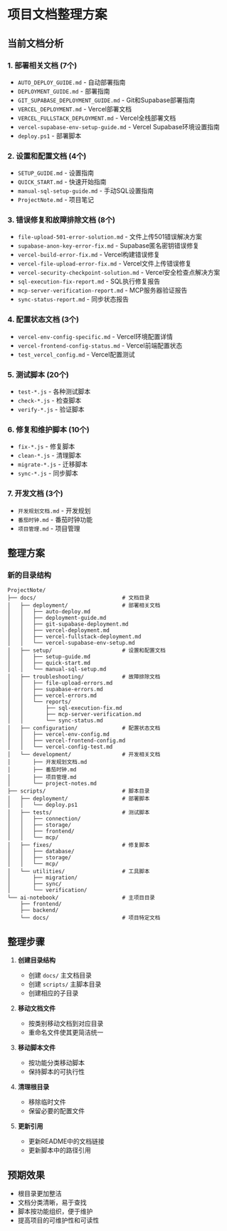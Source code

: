 # 项目文档整理方案

## 当前文档分析

### 1. 部署相关文档 (7个)
- `AUTO_DEPLOY_GUIDE.md` - 自动部署指南
- `DEPLOYMENT_GUIDE.md` - 部署指南
- `GIT_SUPABASE_DEPLOYMENT_GUIDE.md` - Git和Supabase部署指南
- `VERCEL_DEPLOYMENT.md` - Vercel部署文档
- `VERCEL_FULLSTACK_DEPLOYMENT.md` - Vercel全栈部署文档
- `vercel-supabase-env-setup-guide.md` - Vercel Supabase环境设置指南
- `deploy.ps1` - 部署脚本

### 2. 设置和配置文档 (4个)
- `SETUP_GUIDE.md` - 设置指南
- `QUICK_START.md` - 快速开始指南
- `manual-sql-setup-guide.md` - 手动SQL设置指南
- `ProjectNote.md` - 项目笔记

### 3. 错误修复和故障排除文档 (8个)
- `file-upload-501-error-solution.md` - 文件上传501错误解决方案
- `supabase-anon-key-error-fix.md` - Supabase匿名密钥错误修复
- `vercel-build-error-fix.md` - Vercel构建错误修复
- `vercel-file-upload-error-fix.md` - Vercel文件上传错误修复
- `vercel-security-checkpoint-solution.md` - Vercel安全检查点解决方案
- `sql-execution-fix-report.md` - SQL执行修复报告
- `mcp-server-verification-report.md` - MCP服务器验证报告
- `sync-status-report.md` - 同步状态报告

### 4. 配置状态文档 (3个)
- `vercel-env-config-specific.md` - Vercel环境配置详情
- `vercel-frontend-config-status.md` - Vercel前端配置状态
- `test_vercel_config.md` - Vercel配置测试

### 5. 测试脚本 (20个)
- `test-*.js` - 各种测试脚本
- `check-*.js` - 检查脚本
- `verify-*.js` - 验证脚本

### 6. 修复和维护脚本 (10个)
- `fix-*.js` - 修复脚本
- `clean-*.js` - 清理脚本
- `migrate-*.js` - 迁移脚本
- `sync-*.js` - 同步脚本

### 7. 开发文档 (3个)
- `开发规划文档.md` - 开发规划
- `番茄时钟.md` - 番茄时钟功能
- `项目管理.md` - 项目管理

## 整理方案

### 新的目录结构

```
ProjectNote/
├── docs/                           # 文档目录
│   ├── deployment/                 # 部署相关文档
│   │   ├── auto-deploy.md
│   │   ├── deployment-guide.md
│   │   ├── git-supabase-deployment.md
│   │   ├── vercel-deployment.md
│   │   ├── vercel-fullstack-deployment.md
│   │   └── vercel-supabase-env-setup.md
│   ├── setup/                      # 设置和配置文档
│   │   ├── setup-guide.md
│   │   ├── quick-start.md
│   │   └── manual-sql-setup.md
│   ├── troubleshooting/            # 故障排除文档
│   │   ├── file-upload-errors.md
│   │   ├── supabase-errors.md
│   │   ├── vercel-errors.md
│   │   └── reports/
│   │       ├── sql-execution-fix.md
│   │       ├── mcp-server-verification.md
│   │       └── sync-status.md
│   ├── configuration/              # 配置状态文档
│   │   ├── vercel-env-config.md
│   │   ├── vercel-frontend-config.md
│   │   └── vercel-config-test.md
│   └── development/                # 开发相关文档
│       ├── 开发规划文档.md
│       ├── 番茄时钟.md
│       ├── 项目管理.md
│       └── project-notes.md
├── scripts/                        # 脚本目录
│   ├── deployment/                 # 部署脚本
│   │   └── deploy.ps1
│   ├── tests/                      # 测试脚本
│   │   ├── connection/
│   │   ├── storage/
│   │   ├── frontend/
│   │   └── mcp/
│   ├── fixes/                      # 修复脚本
│   │   ├── database/
│   │   ├── storage/
│   │   └── mcp/
│   └── utilities/                  # 工具脚本
│       ├── migration/
│       ├── sync/
│       └── verification/
└── ai-notebook/                    # 主项目目录
    ├── frontend/
    ├── backend/
    └── docs/                       # 项目特定文档
```

## 整理步骤

1. **创建目录结构**
   - 创建 `docs/` 主文档目录
   - 创建 `scripts/` 主脚本目录
   - 创建相应的子目录

2. **移动文档文件**
   - 按类别移动文档到对应目录
   - 重命名文件使其更简洁统一

3. **移动脚本文件**
   - 按功能分类移动脚本
   - 保持脚本的可执行性

4. **清理根目录**
   - 移除临时文件
   - 保留必要的配置文件

5. **更新引用**
   - 更新README中的文档链接
   - 更新脚本中的路径引用

## 预期效果

- 根目录更加整洁
- 文档分类清晰，易于查找
- 脚本按功能组织，便于维护
- 提高项目的可维护性和可读性